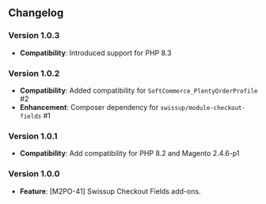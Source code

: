 ## Changelog

### Version 1.0.3
- **Compatibility**: Introduced support for PHP 8.3

### Version 1.0.2
- **Compatibility**: Added compatibility for `SoftCommerce_PlentyOrderProfile` #2
- **Enhancement**: Composer dependency for `swissup/module-checkout-fields` #1

### Version 1.0.1
- **Compatibility**: Add compatibility for PHP 8.2 and Magento 2.4.6-p1

### Version 1.0.0
- **Feature**: [M2PO-41] Swissup Checkout Fields add-ons.
